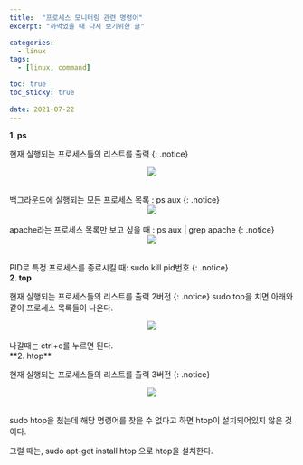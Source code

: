 ```yaml
---
title:  "프로세스 모니터링 관련 명령어"
excerpt: "까먹었을 때 다시 보기위한 글"

categories: 
  - linux
tags:
  - [linux, command]

toc: true
toc_sticky: true
 
date: 2021-07-22
---
```



**1. ps**

현재 실행되는 프로세스들의 리스트를 출력
{: .notice} 

<p align="center"><img src="https://user-images.githubusercontent.com/71758210/126618734-11c2c545-f2da-4f7f-80a1-61f017c77c9a.png"></p>
<br>
백그라운드에 실행되는 모든 프로세스 목록 : ps aux
{: .notice} 
<center><img src="https://user-images.githubusercontent.com/71758210/126618551-895a2089-0436-4cda-99b5-f1e787c56e0e.png"/></center>
<br>
apache라는 프로세스 목록만 보고 싶을 때 : ps aux | grep apache
{: .notice}
<center><img src="https://user-images.githubusercontent.com/71758210/126618949-d038048a-9dc6-4636-9d46-098ebe3cf78d.png"/></center>
<br>

PID로 특정 프로세스를 종료시킬 때: sudo kill pid번호
{: .notice}
<br>
**2. top**

현재 실행되는 프로세스들의 리스트를 출력 2버전
{: .notice} 
sudo top을 치면 아래와 같이 프로세스 목록들이 나온다.
<center><img src="https://user-images.githubusercontent.com/71758210/126619711-53b7d77b-e763-4736-abbc-ee4194e3c4d4.png"/></center>
<br>
나갈때는 ctrl+c를 누르면 된다.


<br>
**2. htop**

현재 실행되는 프로세스들의 리스트를 출력 3버전
{: .notice} 
<center><img src="https://user-images.githubusercontent.com/71758210/126619914-0cb0a08e-60ed-4e11-87f8-9735918fc6fe.png"/></center>
<br>

sudo htop을 쳤는데 해당 명령어를 찾을 수 없다고 하면 htop이 설치되어있지 않은 것이다.

그럴 때는, 
sudo apt-get install htop
으로 htop을 설치한다. 


